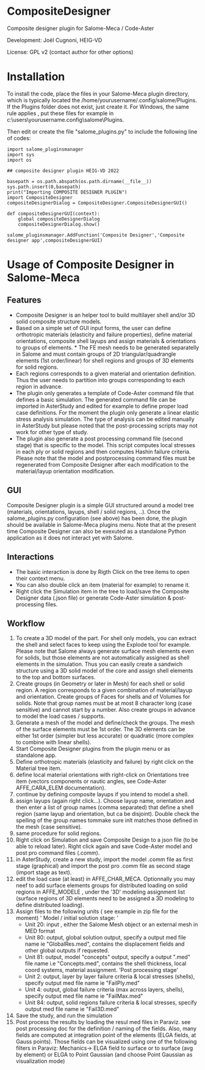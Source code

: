 # CompositeDesigner
Composite designer plugin for Salome-Meca / Code-Aster

Development: Joël Cugnoni, HEIG-VD

License: GPL v2
(contact author for other options)

# Installation
To install the code, place the files in your Salome-Meca plugin directory, which is typically located the /home/yourusername/.config/salome/Plugins. If the Plugins folder does not exist, just create it. For Windows, the same rule applies , put these files for example in c:\users\yourusername\.config\salome\Plugins.

Then edit or create the file "salome_plugins.py" to include the following line of codes:
```
import salome_pluginsmanager
import sys
import os

## composite designer plugin HEIG-VD 2022

basepath = os.path.abspath(os.path.dirname(__file__))
sys.path.insert(0,basepath)
print("Importing COMPOSITE DESIGNER PLUGIN")
import CompositeDesigner
compositeDesignerDialog = CompositeDesigner.CompositeDesignerGUI()

def compositeDesignerGUI(context):
    global compositeDesignerDialog 
    compositeDesignerDialog.show()

salome_pluginsmanager.AddFunction('Composite Designer','Composite designer app',compositeDesignerGUI)
```

# Usage of Composite Designer in Salome-Meca

## Features
* Composite Designer is an helper tool to build multilayer shell and/or 3D solid composite structure models.
* Based on a simple set of GUI input forms, the user can define orthotropic materials (elasticity and failure properties), define material orientations, composite shell layups and assign materials & orientations to groups of elements. * The FE mesh needs to be generated separatelly in Salome and must contain groups of 2D triangular/quadrangle elements (1st order/linear) for shell regions and groups of 3D elements for solid regions.
* Each regions corresponds to a given material and orientation definition. Thus the user needs to partition into groups corresponding to each region in advance.
* The plugin only generates a template of Code-Aster command file that defines a basic simulation. The generated command file can be imported in AsterStudy and edited for example to define proper load case definitions. For the moment the plugin only generate a linear elastic stress analysis simulation. The type of analysis can be edited manually in AsterStudy but please noted that the post-processing scripts may not work for other type of study.
* The plugin also generate a post processing command file (second stage) that is specific to the model. This script computes local stresses in each ply or solid regions and then computes Hashin failure criteria. Please note that the model and postprocessing command files must be regenerated from Composite Designer after each modification to the material/layup orientation modification.


## GUI

Composite Designer plugin is a simple GUI structured around a model tree (materials, orientations, layups, shell / solid regions, ..). Once the salome_plugins.py configuration (see above) has been done, the plugin should be available in Salome-Meca plugins menu. Note that at the present time Composite Designer can also be exexuted as a standalone Python application as it does not interact yet with Salome.

## Interactions
* The basic interaction is done by Rigth Click on the tree items to open their context menu.
* You can also double click an item (material for example) to rename it.
* Right click the Simulation item in the tree to load/save the Composite Designer data (.json file) or generate Code-Aster simulation & post-processing files.

## Workflow
1. To create a 3D model of the part. For shell only models, you can extract the shell and select faces to keep using the Explode tool for example. Please note that Salome always generate surface mesh elements even for solids, but those elements are not automatically assigned as shell elements in the simulation. Thus you can easily create a sandwich structure using a 3D solid model of the core and assign shell elements to the top and bottom surfaces.
2. Create groups (in Geometry or later in Mesh) for each shell or solid region. A region corresponds to a given combination of material/layup and orientation. Create groups of Faces for shells and of Volumes for solids. Note that group names must be at most 8 character long (case sensitive) and cannot start by a number. Also create groups in advance to model the load cases / supports.
3. Generate a mesh of the model and define/check the groups. The mesh of the surface elements must be 1st order. The 3D elements can be either 1st order (simpler but less accurate) or quadratic (more complex to combine with linear shells).
4. Start Composite Designer plugins from the plugin menu or as standalone app.
5. Define orthotropic materials (elasticity and failure) by right click on the Material tree item.
6. define local material orientations with right-click on Orientations tree item (vectors components or nautic angles, see Code-Aster AFFE_CARA_ELEM documentation).
7. continue by defining composite layups if you intend to model a shell.
8. assign layups (again right click...). Choose layup name, orientation and then enter a list of group names (comma separated) that define a shell region (same layup and orientation, but ca be disjoint). Double check the spelling of the group names tommake sure inlt matches those defined in the mesh (case sensitive).
9. same procedure for solid regions.
10. Right click on Simulation and save Composite Design to a json file (to be able to reload later). Right click again and save Code-Aster model and post pro command files (.comm).
11. in AsterStudy, create a new study, import the model .comm file as first stage (graphical) and import the post pro .comm file as second stage (import stage as text).
12. edit the load case (at least) in AFFE_CHAR_MECA. Optionnally you may neef to add surface elements groups for distributed loading on solid regions in AFFE_MODELE , under the '3D' modeling assignment list (surface regions of 3D elements need to be assigned a 3D modeling to define distributed loading).
13. Assign files to the following units ( see example in zip file for the moment)
    ' Model / initial solution stage: '
    - Unit 20: input , either the Salome Mesh object or an external mesh in MED format
    - Unit 80: output, global solution output, specify a output med file name ie "GlobalRes.med", contains the displacement fields and other global outputs if requested.
    - Unit 81: output, model "concepts" output, specify a output ".med" file name i.e "Concepts.med", contains the shell thickness, local coord systems, material assignment.
    'Post processing stage'
    - Unit 2: output, layer by layer failure criteria & local stresses (shells), specify output med file name ie "FailPly.med"
    - Unit 4: output, global failure criteria (max across layers, shells), specify output med file name ie "FailMax.med"
    - Unit 84: output, solid regions failure criteria & local stresses, specify output med file name ie "Fail3D.med"
15. Save the study, and run the simulation
14. Post process the results by loading the resul med files in Paraviz. see post processing doc for the definition / naming of the fields. Also, many fields are computed at integration point of the elements (ELGA fields, at Gauss points). Those fields can be visualized using one of the following filters in Paraviz: Mechanics-> ELGA field to surface or to surface (avg by element) or ELGA to Point Gaussian (and choose Point Gaussian as visualization mode)
 
